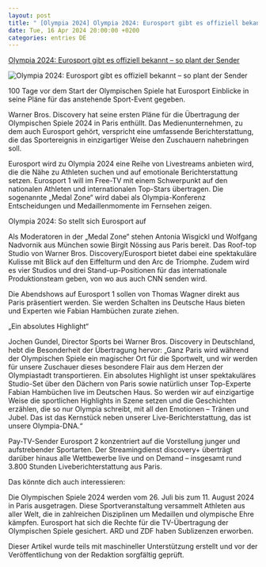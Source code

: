```yaml
---
layout: post
title: " [Olympia 2024] Olympia 2024: Eurosport gibt es offiziell bekannt – so plant der Sender"
date: Tue, 16 Apr 2024 20:00:00 +0200
categories: entries DE
---
```

[Olympia 2024: Eurosport gibt es offiziell bekannt – so plant der Sender](https://www.derwesten.de/sport/sportmix/olympia-2024-eurosport-id300925919.html)

![Olympia 2024: Eurosport gibt es offiziell bekannt – so plant der Sender](https://www.derwesten.de/wp-content/uploads/sites/8/2024/04/imago0127023194h.jpg)

100 Tage vor dem Start der Olympischen Spiele hat Eurosport Einblicke in seine Pläne für das anstehende Sport-Event gegeben.

Warner Bros. Discovery hat seine ersten Pläne für die Übertragung der Olympischen Spiele 2024 in Paris enthüllt. Das Medienunternehmen, zu dem auch Eurosport gehört, verspricht eine umfassende Berichterstattung, die das Sportereignis in einzigartiger Weise den Zuschauern nahebringen soll.

Eurosport wird zu Olympia 2024 eine Reihe von Livestreams anbieten wird, die die Nähe zu Athleten suchen und auf emotionale Berichterstattung setzen. Eurosport 1 will im Free-TV mit einem Schwerpunkt auf den nationalen Athleten und internationalen Top-Stars übertragen. Die sogenannte „Medal Zone“ wird dabei als Olympia-Konferenz Entscheidungen und Medaillenmomente im Fernsehen zeigen.

Olympia 2024: So stellt sich Eurosport auf

Als Moderatoren in der „Medal Zone“ stehen Antonia Wisgickl und Wolfgang Nadvornik aus München sowie Birgit Nössing aus Paris bereit. Das Roof-top Studio von Warner Bros. Discovery/Eurosport bietet dabei eine spektakuläre Kulisse mit Blick auf den Eiffelturm und den Arc de Triomphe. Zudem wird es vier Studios und drei Stand-up-Positionen für das internationale Produktionsteam geben, von wo aus auch CNN senden wird.

Die Abendshows auf Eurosport 1 sollen von Thomas Wagner direkt aus Paris präsentiert werden. Sie werden Schalten ins Deutsche Haus bieten und Experten wie Fabian Hambüchen zurate ziehen.

„Ein absolutes Highlight“

Jochen Gundel, Director Sports bei Warner Bros. Discovery in Deutschland, hebt die Besonderheit der Übertragung hervor: „Ganz Paris wird während der Olympischen Spiele ein magischer Ort für die Sportwelt, und wir werden für unsere Zuschauer dieses besondere Flair aus dem Herzen der Olympiastadt transportieren. Ein absolutes Highlight ist unser spektakuläres Studio-Set über den Dächern von Paris sowie natürlich unser Top-Experte Fabian Hambüchen live im Deutschen Haus. So werden wir auf einzigartige Weise die sportlichen Highlights in Szene setzen und die Geschichten erzählen, die so nur Olympia schreibt, mit all den Emotionen – Tränen und Jubel. Das ist das Kernstück neben unserer Live-Berichterstattung, das ist unsere Olympia-DNA.“

Pay-TV-Sender Eurosport 2 konzentriert auf die Vorstellung junger und aufstrebender Sportarten. Der Streamingdienst discovery+ überträgt darüber hinaus alle Wettbewerbe live und on Demand – insgesamt rund 3.800 Stunden Liveberichterstattung aus Paris.

Das könnte dich auch interessieren:

Die Olympischen Spiele 2024 werden vom 26. Juli bis zum 11. August 2024 in Paris ausgetragen. Diese Sportveranstaltung versammelt Athleten aus aller Welt, die in zahlreichen Disziplinen um Medaillen und olympische Ehre kämpfen. Eurosport hat sich die Rechte für die TV-Übertragung der Olympischen Spiele gesichert. ARD und ZDF haben Sublizenzen erworben.

Dieser Artikel wurde teils mit maschineller Unterstützung erstellt und vor der Veröffentlichung von der Redaktion sorgfältig geprüft.

